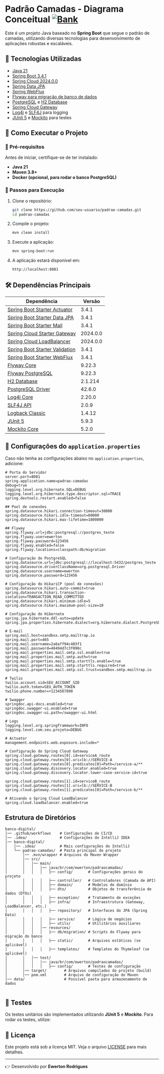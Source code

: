 # Padrão Camadas -  Diagrama Conceitual [![Bank](https://img.shields.io/badge/Bank-43B02A?style=flat&logo=bank&logoColor=white)](https://viewer.diagrams.net/?tags=%7B%7D&highlight=0000ff&edit=_blank&layers=1&nav=1&title=padrao-camadas-arquitetura.drawio#R7V1dc6O4Ev01fhwXkvh8TJxk51ZldrM3W7V7n1KKUWx2MHIBtuP59VdggUGCQGxAToKnyhUEMoI%2B6j7d6tZM0Gz1%2BluI18sf1CX%2BBGru6wTdTCAEusG%2Bk4b9oeEbhPqhZRF67qFNOzY8er8I75m1bjyXRLzt0BRT6sfeutw4p0FA5nGpDYch3ZUve6G%2BW2pY4wUpDSNpeJxjn0iX%2Fe258fLQCg2tcPl34i2WsXjmGc9%2FLkK6CfgNJxBp6edweoWzH%2BMN0RK7dFdoQrcTNAspjQ9%2FrV5nxE9ebvm93dWczQcekiBu0%2BGf7%2F%2FR4vu%2Fvv8R%2Fa7P9T%2FX21%2Fz4Jtu8cHF%2B%2ByNEJe9IH5Iw3hJFzTA%2Fu2x9Tp9aJL8LGBHx2vuKV3zxn9JHO%2B5tPEmpqxpGa98fvbFp7urwGOvyKMBb4vikP7MZcDezvV8E27Tu2j56Rn1aZgOE92lH3bm8ADJqGtfDG%2BK6CackzfeBuQAxOGCxG9cB2AuPzYxCF2RONyzjiHx2SNtywPBHKGL%2FDre9SoM8b5wwZp6QRwVfvkhaWAXZJMNZNjikw0goyRy9sfhN7OjwuCOTSks3gER%2FlK22N%2BQDOkCZNKRk%2FB2S5IH4PLM4J5Iz8XRMhdlAQiSVDXt7k5LLnrxfL%2BqHUfrgxp48V6TX7z28TPxH2jkcSzNSTIUdmJLwthjE%2F1euOCZxjFdFS648r1FciJO0HuN%2BVH%2BO3QT%2B17ABpkpIO3wdOvk4Vevi0QvTrdbdxrFNEy1jYBllIM0uSN5fRumMqqyDpoliB%2FaaGpxBbw7Ki9kTXnjsqC4OFQq4VgA0An4GFVI4W2glirEVqJBkGaVIaTpgtF4b49%2BdI4FVGCKCTvc%2F5OgJZlW%2FPh%2FxZM3rxxLh6N9CVknAK8KxQrAaKoxZw4qQcvhUu8VWWhYa5bYrSprxtsv2JqtQxqzK9hdnhKWu35iDPzFW0hoTx6c9XI9docbLzx0Ye1JE%2FaTZ6dBXHj2l%2FTTkUmEgkl0TE0yh5nhKxlDMDX0nuyhPiTCZrPU45AQlrdfMMIiwrSkF%2B97I0zIMaeaIVBmnSl3q4ozOTJMdGcKUU8wMS6BVueG6IJhwhSQS1Y4cJ8i4r%2Bwr3DrJVavG07tCJwawHYaRIcZye6eUBsjoRa4SQsOg9RwGLusXxx7AHZsNquObCLheZwI53q39GLyuMbpq96xuVWlMIr69x2eObc0XUxHINhz25FnI6qajb05t%2FY4FwWntU18TM1kRGJ8DBiN3u3bPfqZv7o%2Bgur9oDoXU2fpAbtZ5VYSmjrnp84hrFC74OZ61iHvKiKCDY7DBcDsmD9QFRvDu0if4vXaZ7dJHUPXi%2BaU3XefsbIndkmhFS9SNAgw06v45pqEHhMVCRMj5QWL4xCOdLcLCwNNYcbnUdWCibGqXMa%2BTAxSEuu6VG0A2q7BnLsEc5bMslGOiyLKnXxgXrCTr8uw%2BMpz%2B7IXR6AUC2iij009%2BqGPoEUMuy8yws%2BUVJcCZiLTh2plK9OXBY7JDu%2BffIrdp2fs42Ce3rwf5STGpwGwWwaoe3NozVEjFaaSMZDzcZpG0oGC6BJoEZnuPrxUt5DRaXhJ18TwEpBJQsVsRE5f3F%2BTXu1Xno1tY72q8q9Ec4%2F4XKklCE09eoovjR7lSahSo%2BShGIMUEjn7wYgx8oBTMGKcCZHzog4tFn4ayXhRGjXhhPpXXs3kq8i3xO5FNj5PooRPEX4h05jMlwG722L%2F5M1pEE2Tb1hNHGrihF2wA2CiqRBIyBeWCgRBRwPSdYTGaVqYAFbLaapfBF1n1r4hgNDUoyd%2BMLLOU0CliB%2FoQAk%2FGLO6T8GIoZYgWL0ShNxHr%2Ffe1ROELpgAcmQmgCprLYYlAyNnL4K9beKAGjJgKCnWAi0SFcbs4yGqtXQx9AMrQv8Dl2oBp1f7UONAuuQFb%2Fx4WOsAdEmyoBvJOqJgtZYpw8juLWXYUsLoj%2FVSk0KxVLF46oPVS2WCvNSCKSHPweHavj78rL%2FZoad6YU2FkmFn4I1lDk5CJ%2F0WOIn1CU5FQAraU6f0MQc0KZYs3CE1Dzhb89Qrm5JO6lvzwJaaB5zrYJ4YhHDeqXp0Q4Xqgb2qnhr%2FN6ABGV7rdMJR7QvXLrBFqtOnCWj0R1mBIWU9q%2Bes0FHLWacGQmXroTmwwXykRw%2FZEtQbpuEiAiRt0y3BuXT2vKiWkmqYehw0bfbwoTCgt4XAuSm350FAScVrAQKmVUTAN6YKNPSZYNBeFVhKcaDaJFhsBEVVMNXgp8JBa3VwLgxO9DKguByOmhbQG3r0tICupCq4gFOkm2XqYh%2BB%2Bxlw2roK7GzqcmIkzrLfCdSmHj2t4quNzjBuVYJpA0QvFY1G27BwN8GZCi0n5q1bgsN9GBnvJhjhLmDUwg3%2FwivRrfGhRlnlJQ1ZlEdrKmsTOthmk3ITdkEROvSk21qsM7Qpg2P%2F7pLb5ruYCXE9IWZkmhxAlUHAj1sY94yDnx1Fm6ApwKGixN6sCDaZfYURjUE32%2FrIWRG9bralG06ZA13AZluGaipv6LrgciL7M1H5thWWh9wUVZEHQ3XkwSh7dAwGxqcKRreFQWFr%2FGFTK8yyasoW3us5T0OPnrZ%2BU70xMjDECJlpfiqctgYqVKmvTCV1QQUcSEbrU8Wf2qNA6a5kppKE8AIKYDm%2BM%2F1UJivLlr1Qt14TasfsQeyPap5kiYhryviqhNzFJqC2XqdTkwZm2EjAHOwfc5YcfXzAbjiZockVouzEDK8w884lZDJXNZakyQM1kotcsTO2Jnj6orO98lw3BXjV9idl0C98HEW14BMiUvmeJ8Xojhj9MfjxHV55fiKOvxjC2TvQfic79v1fyrz4bvx2R4w%2Ba1wgBa8doIpCqKxeqfukU3mP%2Fdsde0Q2JZMnd0NvsSEd4oFfcz4UNEGIZjshJgN%2FzGJRQAaMYP3OzBWDllj8hiq2YQZZhWhJ4r2lGctbHzxM2fGdFzExfABJo6pp3qHUgJBva0N5klbFXPuTmFyLmkrsnv7rRfEoMjarxFUT5SKTiwcffzyOksr%2FzysxmV2dpORCvlFSk7ROwb4sSdnyKuXttxX2%2FFFYDjIFouE4qqUFRmnVTS1TQ4KwFJsrG0rCutrENPR%2B4dQ3tHIP8cvLDoobiSqXnezT%2F3bYmXeUFkCwTDeAlu3Wp0xcssN9T7HLWq6zLZRHsUEgpHgCQ7U5k%2FNeHpOMjoN6TEJnLmFft8HWG7UkkxdwpkKd6%2FH%2F3C7IMJsNw8hQjnyMMmzvVB%2FX6ZUJUA6EXOP5TxK4o7jYjBN0ZtWOm8OKSw6CjOKqZSbqxSVHQq4ZIcn14g126UdYCejb13ZEXxtAU1crOkcOjYyiq1qQyRIRLkdycpjkkSw2IQ4OrGSM7lds646qd5AcVnByyGQUnGjjgHmBgpPjJVxXfnl5SdUmqLdgCTsMKY2L6S1J5cQP6pLkiv8D)

Este é um projeto Java baseado no **Spring Boot** que segue o padrão de camadas, utilizando diversas tecnologias para desenvolvimento de aplicações robustas e escaláveis.

## 📌 Tecnologias Utilizadas

- [Java 21](https://docs.oracle.com/en/java/javase/21/)
- [Spring Boot 3.4.1](https://docs.spring.io/spring-boot/docs/3.4.1/reference/html/)
- [Spring Cloud 2024.0.0](https://docs.spring.io/spring-cloud/docs/2024.0.0/reference/html/)
- [Spring Data JPA](https://docs.spring.io/spring-data/jpa/docs/current/reference/html/)
- [Spring WebFlux](https://docs.spring.io/spring-framework/docs/current/reference/html/web-reactive.html)
- [Flyway para migração de banco de dados](https://documentation.red-gate.com/fd)
- [PostgreSQL](https://www.postgresql.org/docs/current/) e [H2 Database](https://www.h2database.com/html/main.html)
- [Spring Cloud Gateway](https://docs.spring.io/spring-cloud-gateway/docs/current/reference/html/)
- [Log4j](https://logging.apache.org/log4j/2.x/manual/) e [SLF4J](http://www.slf4j.org/manual.html) para logging
- [JUnit 5](https://junit.org/junit5/docs/current/user-guide/) e [Mockito](https://javadoc.io/doc/org.mockito/mockito-core/latest/org/mockito/Mockito.html) para testes



## 🚀 Como Executar o Projeto

### 📌 Pré-requisitos
Antes de iniciar, certifique-se de ter instalado:
- **Java 21**
- **Maven 3.8+**
- **Docker (opcional, para rodar o banco PostgreSQL)**

### 📌 Passos para Execução
1. Clone o repositório:
   ```sh
   git clone https://github.com/seu-usuario/padrao-camadas.git
   cd padrao-camadas
   ```
2. Compile o projeto:
   ```sh
   mvn clean install
   ```
3. Execute a aplicação:
   ```sh
   mvn spring-boot:run
   ```
4. A aplicação estará disponível em:
   ```
   http://localhost:8081
   ```

## 🛠️ Dependências Principais

| Dependência | Versão |
|-------------|--------|
| [Spring Boot Starter Actuator](https://docs.spring.io/spring-boot/docs/3.4.1/reference/html/actuator.html) | 3.4.1 |
| [Spring Boot Starter Data JPA](https://docs.spring.io/spring-boot/docs/3.4.1/reference/html/data.html#data.sql.jpa-and-spring-data-jpa) | 3.4.1 |
| [Spring Boot Starter Mail](https://docs.spring.io/spring-boot/docs/3.4.1/reference/html/messaging.html#messaging.email) | 3.4.1 |
| [Spring Cloud Starter Gateway](https://docs.spring.io/spring-cloud-gateway/docs/2024.0.0/reference/html/) | 2024.0.0 |
| [Spring Cloud LoadBalancer](https://docs.spring.io/spring-cloud-commons/docs/current/reference/html/#spring-cloud-loadbalancer) | 2024.0.0 |
| [Spring Boot Starter Validation](https://docs.spring.io/spring-framework/docs/current/reference/html/core.html#validation) | 3.4.1 |
| [Spring Boot Starter WebFlux](https://docs.spring.io/spring-framework/docs/current/reference/html/web-reactive.html) | 3.4.1 |
| [Flyway Core](https://documentation.red-gate.com/fd) | 9.22.3 |
| [Flyway PostgreSQL](https://documentation.red-gate.com/fd/database-specific-support/postgresql) | 9.22.3 |
| [H2 Database](https://www.h2database.com/html/main.html) | 2.1.214 |
| [PostgreSQL Driver](https://jdbc.postgresql.org/documentation/) | 42.6.0 |
| [Log4j Core](https://logging.apache.org/log4j/2.x/manual/) | 2.20.0 |
| [SLF4J API](http://www.slf4j.org/manual.html) | 2.0.9 |
| [Logback Classic](https://logback.qos.ch/manual/configuration.html) | 1.4.12 |
| [JUnit 5](https://junit.org/junit5/docs/current/user-guide/) | 5.9.3 |
| [Mockito Core](https://javadoc.io/doc/org.mockito/mockito-core/latest/org/mockito/Mockito.html) | 5.2.0 |


## 🧪 Configurações do `application.properties`

Caso não tenha as configurações abaixo no `application.properties`, adicione:

```properties
# Porta do Servidor
server.port=8081
spring.application.name=padrao-camadas
debug=true
logging.level.org.hibernate.SQL=DEBUG
logging.level.org.hibernate.type.descriptor.sql=TRACE
spring.devtools.restart.enabled=false

## Pool de conexões
spring.datasource.hikari.connection-timeout=30000
spring.datasource.hikari.idle-timeout=60000
spring.datasource.hikari.max-lifetime=1800000

## Flyway
spring.flyway.url=jdbc:postgresql://postgres_teste
spring.flyway.user=ewerton
spring.flyway.password=123456
spring.flyway.enabled=false
spring.flyway.locations=classpath:db/migration

# Configuração do PostgreSQL
spring.datasource.url=jdbc:postgresql://localhost:5432/postgres_teste
spring.datasource.driverClassName=org.postgresql.Driver
spring.datasource.username=ewerton
spring.datasource.password=123456

# Configuração do HikariCP (pool de conexões)
spring.datasource.hikari.auto-commit=true
spring.datasource.hikari.transaction-isolation=TRANSACTION_READ_COMMITTED
spring.datasource.hikari.minimum-idle=5
spring.datasource.hikari.maximum-pool-size=10

# Configuração do Hibernate
spring.jpa.hibernate.ddl-auto=update
spring.jpa.properties.hibernate.dialect=org.hibernate.dialect.PostgreSQLDialect

# E-mail
spring.mail.host=sandbox.smtp.mailtrap.io
spring.mail.port=465
spring.mail.username=2a6aff94c403f1
spring.mail.password=48494d7c3f090c
spring.mail.properties.mail.smtp.ssl.enable=true
spring.mail.properties.mail.smtp.auth=true
spring.mail.properties.mail.smtp.starttls.enable=true
spring.mail.properties.mail.smtp.starttls.required=true
spring.mail.properties.mail.smtp.ssl.trust=sandbox.smtp.mailtrap.io

# Twilio
twilio.account.sid=SEU_ACCOUNT_SID
twilio.auth.token=SEU_AUTH_TOKEN
twilio.phone.number=+1234567890

# Swagger
springdoc.api-docs.enabled=true
springdoc.swagger-ui.enabled=true
springdoc.swagger-ui.path=/swagger-ui.html

# Logs
logging.level.org.springframework=INFO
logging.level.com.seu.projeto=DEBUG

# Actuator
management.endpoints.web.exposure.include=*

# Configuração do Spring Cloud Gateway
spring.cloud.gateway.routes[0].id=serviceA_route
spring.cloud.gateway.routes[0].uri=lb://SERVICE-A
spring.cloud.gateway.routes[0].predicates[0]=Path=/service-a/**
spring.cloud.gateway.discovery.locator.enabled=true
spring.cloud.gateway.discovery.locator.lower-case-service-id=true

spring.cloud.gateway.routes[1].id=serviceB_route
spring.cloud.gateway.routes[1].uri=lb://SERVICE-B
spring.cloud.gateway.routes[1].predicates[0]=Path=/service-b/**

# Ativando o Spring Cloud LoadBalancer
spring.cloud.loadbalancer.enabled=true
```


## Estrutura de Diretórios

```plaintext
banco-digital/
│── .github/workflows    # Configurações de CI/CD
│── .idea/               # Configurações do IntelliJ IDEA
│── banco-digital/
│   │── .idea/           # Mais configurações do IntelliJ
│   └── padrao-camadas/  # Pasta principal do projeto
│       │── .mvn/wrapper # Arquivos do Maven Wrapper
│       │── src/
│       │   │── main/
│       │   │   │── java/br/com/ewerton/padraocamadas/
│       │   │   │   ├── config/       # Configurações gerais do projeto
│       │   │   │   ├── controller/   # Controladores (Camada de API)
│       │   │   │   ├── domain/       # Modelos de domínio
│       │   │   │   ├── dto/          # Objetos de transferência de dados (DTOs)
│       │   │   │   ├── exception/    # Tratamento de exceções
│       │   │   │   ├── infra/        # Infraestrutura (Gateway, LoadBalancer, etc.)
│       │   │   │   ├── repository/   # Interfaces do JPA (Spring Data)
│       │   │   │   ├── service/      # Lógica de negócios
│       │   │   │   ├── utils/        # Utilitários auxiliares
│       │   │   │── resources/
│       │   │   │   ├── db/migration/ # Scripts do Flyway para migração do banco
│       │   │   │   ├── static/       # Arquivos estáticos (se aplicável)
│       │   │   │   ├── templates/    # Templates do Thymeleaf (se aplicável)
│       │   │── test/
│       │   │   │── java/br/com/ewerton/padraocamadas/
│       │   │   │   ├── config/       # Testes de configuração
│       │── target/        # Arquivos compilados do projeto (build)
│       │── pom.xml        # Arquivo de configuração do Maven
│── data/                  # Possível pasta para armazenamento de dados


```

## 🧪 Testes
Os testes unitários são implementados utilizando **JUnit 5** e **Mockito**. Para rodar os testes, utilize:


## 🌟 Licença
Este projeto está sob a licença MIT. Veja o arquivo [LICENSE](LICENSE) para mais detalhes.

---

👉 Desenvolvido por **Ewerton Rodrigues**

